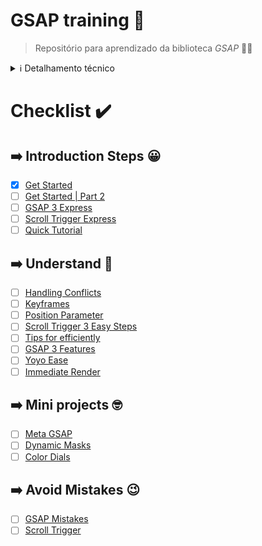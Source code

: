 # GSAP training 🎨

> Repositório para aprendizado da biblioteca *GSAP* 🧑‍🎨

<details>

<summary>ℹ️ Detalhamento técnico</summary>


This template should help get you started developing with Vue 3 in Vite.

## Recommended IDE Setup

[VSCode](https://code.visualstudio.com/) + [Volar](https://marketplace.visualstudio.com/items?itemName=Vue.volar) (and disable Vetur) + [TypeScript Vue Plugin (Volar)](https://marketplace.visualstudio.com/items?itemName=Vue.vscode-typescript-vue-plugin).

## Type Support for `.vue` Imports in TS

TypeScript cannot handle type information for `.vue` imports by default, so we replace the `tsc` CLI with `vue-tsc` for type checking. In editors, we need [TypeScript Vue Plugin (Volar)](https://marketplace.visualstudio.com/items?itemName=Vue.vscode-typescript-vue-plugin) to make the TypeScript language service aware of `.vue` types.

If the standalone TypeScript plugin doesn't feel fast enough to you, Volar has also implemented a [Take Over Mode](https://github.com/johnsoncodehk/volar/discussions/471#discussioncomment-1361669) that is more performant. You can enable it by the following steps:

1. Disable the built-in TypeScript Extension
    1) Run `Extensions: Show Built-in Extensions` from VSCode's command palette
    2) Find `TypeScript and JavaScript Language Features`, right click and select `Disable (Workspace)`
2. Reload the VSCode window by running `Developer: Reload Window` from the command palette.

## Customize configuration

See [Vite Configuration Reference](https://vitejs.dev/config/).

## Project Setup

```sh
npm install
```

### Compile and Hot-Reload for Development

```sh
npm run dev
```

### Type-Check, Compile and Minify for Production

```sh
npm run build
```

### Run Unit Tests with [Vitest](https://vitest.dev/)

```sh
npm run test:unit
```

### Run End-to-End Tests with [Cypress](https://www.cypress.io/)

```sh
npm run build
npm run test:e2e # or `npm run test:e2e:ci` for headless testing
```

### Lint with [ESLint](https://eslint.org/)

```sh
npm run lint
```

</details>


# Checklist ✔️

## ➡️ Introduction Steps 😀

- [x] [Get Started](https://greensock.com/get-started/)
- [ ] [Get Started | Part 2](https://greensock.com/get-started-2/)
- [ ] [GSAP 3 Express](https://www.creativecodingclub.com/courses/FreeGSAP3Express?ref=44f484)
- [ ] [Scroll Trigger Express](https://www.creativecodingclub.com/courses/scrolltrigger-express?ref=44f484)
- [ ] [Quick Tutorial](https://www.youtube.com/watch?v=m6PDUIF24v4&ab_channel=WebDevSimplified)

## ➡️ Understand 🤔

- [ ] [Handling Conflicts](https://greensock.com/conflict/)
- [ ] [Keyframes](https://greensock.com/understanding-keyframes/)
- [ ] [Position Parameter](https://greensock.com/position-parameter/)
- [ ] [Scroll Trigger 3 Easy Steps](https://greensock.com/st-get-started/)
- [ ] [Tips for efficiently](https://css-tricks.com/tips-for-writing-animation-code-efficiently/)
- [ ] [GSAP 3 Features](https://greensock.com/gsap3-features/)
- [ ] [Yoyo Ease](https://greensock.com/yoyoease/)
- [ ] [Immediate Render](https://greensock.com/immediaterender/)
## ➡️ Mini projects 🤓

- [ ] [Meta GSAP](https://css-tricks.com/going-meta-gsap-the-quest-for-perfect-infinite-scrolling/)
- [ ] [Dynamic Masks](https://tympanus.net/codrops/2021/05/04/dynamic-css-masks-with-custom-properties-and-gsap/)
- [ ] [Color Dials](https://www.motiontricks.com/hsla-color-dials-with-maprange/)

## ➡️ Avoid Mistakes 😉

- [ ] [GSAP Mistakes](https://greensock.com/mistakes/)
- [ ] [Scroll Trigger](https://greensock.com/st-mistakes/)
